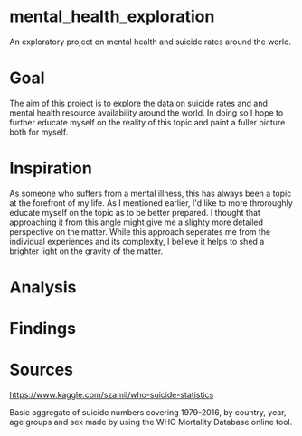 # mental_health_exploration
An exploratory project on mental health and suicide rates around the world.

# Goal
The aim of this project is to explore the data on suicide rates and and mental health resource availability around the world. In doing so I hope to further educate myself on the reality of this topic and paint a fuller picture both for myself.

# Inspiration
As someone who suffers from a mental illness, this has always been a topic at the forefront of my life. As I mentioned earlier, I'd like to more throroughly educate myself on the topic as to be better prepared. I thought that approaching it from this angle might give me a slighty more detailed perspective on the matter. While this approach seperates me from the individual experiences and its complexity, I believe it helps to shed a brighter light on the gravity of the matter.

# Analysis

# Findings

# Sources
https://www.kaggle.com/szamil/who-suicide-statistics
  
  Basic aggregate of suicide numbers covering 1979-2016, by country, year, age groups and sex made by using the WHO Mortality Database online tool.
  
 
